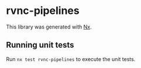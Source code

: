 # rvnc-pipelines

This library was generated with [Nx](https://nx.dev).

## Running unit tests

Run `nx test rvnc-pipelines` to execute the unit tests.
